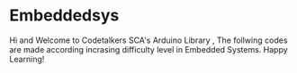 # Embeddedsys
Hi and Welcome to Codetalkers SCA's Arduino Library , The follwing codes are 
made according incrasing difficulty level in Embedded Systems. Happy Learning! 
